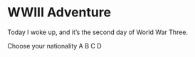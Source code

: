 # WWIII Adventure
Today I woke up, and it’s the second day of World War Three.

Choose your nationality
A
B
C
D